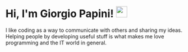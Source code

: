 # Hi, I'm Giorgio Papini! <img src="https://raw.githubusercontent.com/MartinHeinz/MartinHeinz/master/wave.gif" width="30px">

I like coding as a way to communicate with others and sharing my ideas. Helping people by developing useful stuff is what makes me love programming and the IT world in general.

<!--
**giorgiopapini/giorgiopapini** is a ✨ _special_ ✨ repository because its `README.md` (this file) appears on your GitHub profile.

Here are some ideas to get you started:

- 🔭 I’m currently working on ...
- 🌱 I’m currently learning ...
- 👯 I’m looking to collaborate on ...
- 🤔 I’m looking for help with ...
- 💬 Ask me about ...
- 📫 How to reach me: ...
- 😄 Pronouns: ...
- ⚡ Fun fact: ...
-->
